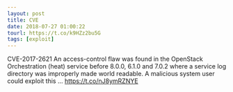 ```yaml
---
layout: post
title: CVE
date: 2018-07-27 01:00:22
tourl: https://t.co/k9HZz2bu5G
tags: [exploit]
---
```

CVE-2017-2621 An access-control flaw was found in the OpenStack Orchestration (heat) service before 8.0.0, 6.1.0 and 7.0.2 where a service log directory was improperly made world readable. A malicious system user could exploit this ... https://t.co/nJ8ymRZNYE